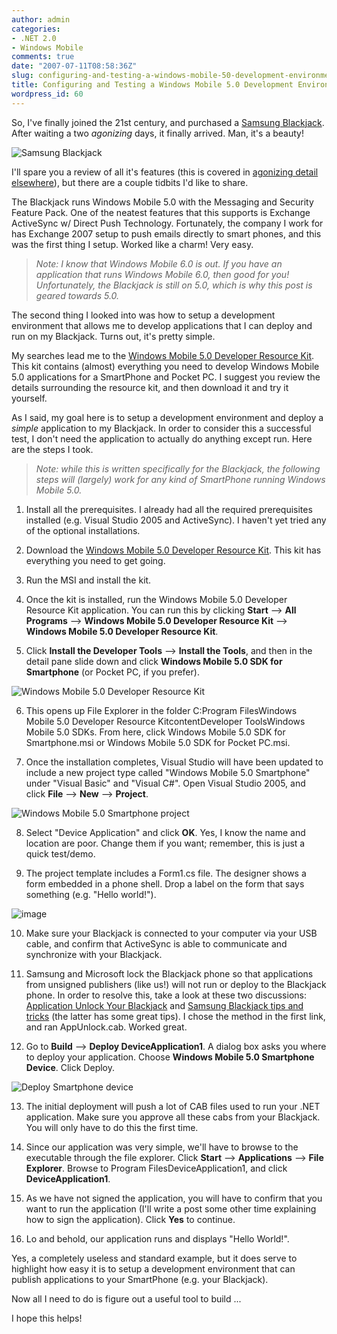 ```yaml
---
author: admin
categories:
- .NET 2.0
- Windows Mobile
comments: true
date: "2007-07-11T08:58:36Z"
slug: configuring-and-testing-a-windows-mobile-50-development-environment
title: Configuring and Testing a Windows Mobile 5.0 Development Environment
wordpress_id: 60
---
```


So, I've finally joined the 21st century, and purchased a [Samsung Blackjack](http://www.samsungblackjack.com/). After waiting a two _agonizing_ days, it finally arrived. Man, it's a beauty!




![Samsung Blackjack](https://wadewegner.blob.core.windows.net/wordpress/content/binary/WindowsLiveWriter/WindowsMobile5.0Development_11CC7/samsungblackjack_1.gif)




I'll spare you a review of all it's features (this is covered in [agonizing detail elsewhere](http://www.google.com/search?hl=en&rls=com.microsoft%3Aen-us%3AIE-SearchBox&rlz=1I7GGIG&q=samsung+blackjack+reviews)), but there are a couple tidbits I'd like to share.




The Blackjack runs Windows Mobile 5.0 with the Messaging and Security Feature Pack. One of the neatest features that this supports is Exchange ActiveSync w/ Direct Push Technology. Fortunately, the company I work for has Exchange 2007 setup to push emails directly to smart phones, and this was the first thing I setup. Worked like a charm! Very easy.




> 

> 
> _Note: I know that Windows Mobile 6.0 is out. If you have an application that runs Windows Mobile 6.0, then good for you! Unfortunately, the Blackjack is still on 5.0, which is why this post is geared towards 5.0._




The second thing I looked into was how to setup a development environment that allows me to develop applications that I can deploy and run on my Blackjack. Turns out, it's pretty simple.




My searches lead me to the [Windows Mobile 5.0 Developer Resource Kit](http://www.microsoft.com/downloads/details.aspx?FamilyID=3baa5b7d-04c1-4ec2-83dc-61b21ec5fe57&DisplayLang=en). This kit contains (almost) everything you need to develop Windows Mobile 5.0 applications for a SmartPhone and Pocket PC. I suggest you review the details surrounding the resource kit, and then download it and try it yourself.




As I said, my goal here is to setup a development environment and deploy a _simple_ application to my Blackjack. In order to consider this a successful test, I don't need the application to actually do anything except run. Here are the steps I took.


> _Note: while this is written specifically for the Blackjack, the following steps will (largely) work for any kind of SmartPhone running Windows Mobile 5.0._




  1. Install all the prerequisites. I already had all the required prerequisites installed (e.g. Visual Studio 2005 and ActiveSync). I haven't yet tried any of the optional installations.

  2. Download the [Windows Mobile 5.0 Developer Resource Kit](http://www.microsoft.com/downloads/details.aspx?FamilyID=3baa5b7d-04c1-4ec2-83dc-61b21ec5fe57&DisplayLang=en). This kit has everything you need to get going.

  3. Run the MSI and install the kit.

  4. Once the kit is installed, run the Windows Mobile 5.0 Developer Resource Kit application. You can run this by clicking **Start** --> **All Programs** --> **Windows Mobile 5.0 Developer Resource Kit** --> **Windows Mobile 5.0 Developer Resource Kit**.

  5. Click **Install the Developer Tools** --> **Install the Tools**, and then in the detail pane slide down and click **Windows Mobile 5.0 SDK for Smartphone** (or Pocket PC, if you prefer).  
  
![Windows Mobile 5.0 Developer Resource Kit](https://wadewegner.blob.core.windows.net/wordpress/content/binary/WindowsLiveWriter/WindowsMobile5.0Development_11CC7/image_3.png)  


  6. This opens up File Explorer in the folder C:Program FilesWindows Mobile 5.0 Developer Resource KitcontentDeveloper ToolsWindows Mobile 5.0 SDKs. From here, click Windows Mobile 5.0 SDK for Smartphone.msi or Windows Mobile 5.0 SDK for Pocket PC.msi.

  7. Once the installation completes, Visual Studio will have been updated to include a new project type called "Windows Mobile 5.0 Smartphone" under "Visual Basic" and "Visual C#". Open Visual Studio 2005, and click **File** --> **New** --> **Project**.  
  
![Windows Mobile 5.0 Smartphone project](https://wadewegner.blob.core.windows.net/wordpress/content/binary/WindowsLiveWriter/WindowsMobile5.0Development_11CC7/image_4.png)  


  8. Select "Device Application" and click **OK**. Yes, I know the name and location are poor. Change them if you want; remember, this is just a quick test/demo.

  9. The project template includes a Form1.cs file. The designer shows a form embedded in a phone shell. Drop a label on the form that says something (e.g. "Hello world!").  
  
![image](https://wadewegner.blob.core.windows.net/wordpress/content/binary/WindowsLiveWriter/WindowsMobile5.0Development_11CC7/image_thumb_3.png) 


  10. Make sure your Blackjack is connected to your computer via your USB cable, and confirm that ActiveSync is able to communicate and synchronize with your Blackjack.

  11. Samsung and Microsoft lock the Blackjack phone so that applications from unsigned publishers (like us!) will not run or deploy to the Blackjack phone. In order to resolve this, take a look at these two discussions: [Application Unlock Your Blackjack](http://blackjacksmartzone.spreebb.com/index.php?showtopic=13) and [Samsung Blackjack tips and tricks](http://blogs.vertigosoftware.com/jatwood/archive/2007/01/12/Samsung_Blackjack_tips_and_tricks.aspx) (the latter has some great tips). I chose the method in the first link, and ran AppUnlock.cab. Worked great.

  12. Go to **Build** --> **Deploy DeviceApplication1**. A dialog box asks you where to deploy your application. Choose **Windows Mobile 5.0 Smartphone Device**. Click Deploy.  
  
![Deploy Smartphone device](https://wadewegner.blob.core.windows.net/wordpress/content/binary/WindowsLiveWriter/WindowsMobile5.0Development_11CC7/image_8.png)   


  13. The initial deployment will push a lot of CAB files used to run your .NET application. Make sure you approve all these cabs from your Blackjack. You will only have to do this the first time.

  14. Since our application was very simple, we'll have to browse to the executable through the file explorer. Click **Start** --> **Applications** --> **File Explorer**. Browse to Program FilesDeviceApplication1, and click **DeviceApplication1**.

  15. As we have not signed the application, you will have to confirm that you want to run the application (I'll write a post some other time explaining how to sign the application). Click **Yes** to continue.

  16. Lo and behold, our application runs and displays "Hello World!".



Yes, a completely useless and standard example, but it does serve to highlight how easy it is to setup a development environment that can publish applications to your SmartPhone (e.g. your Blackjack).




Now all I need to do is figure out a useful tool to build ...




I hope this helps!
